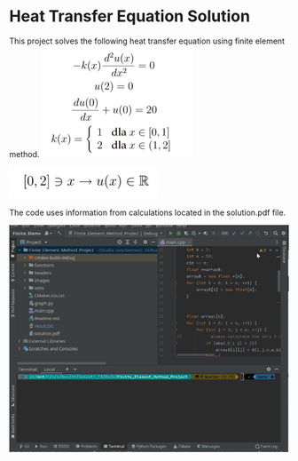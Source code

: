 # Heat Transfer Equation Solution

This project solves the following heat transfer equation using finite element method.
<img src="images/uno.jpg" style="zoom:50%;"  />

<img src="images\dos.jpg" alt="solution" style="zoom:64%;" />

The code uses information from calculations located in the solution.pdf file.



<img src="images/demo.gif" />
